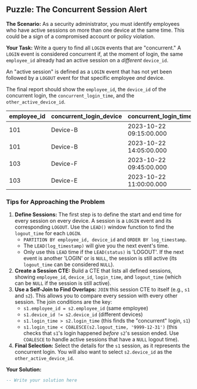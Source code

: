 ## Puzzle: The Concurrent Session Alert

**The Scenario:** As a security administrator, you must identify employees who have active sessions on more than one device at the same time. This could be a sign of a compromised account or policy violation.

**Your Task:** Write a query to find all `LOGIN` events that are "concurrent." A `LOGIN` event is considered concurrent if, at the moment of login, the same `employee_id` already had an active session on a *different* `device_id`.

An "active session" is defined as a `LOGIN` event that has not yet been followed by a `LOGOUT` event for that specific employee *and* device.

The final report should show the `employee_id`, the `device_id` of the concurrent login, the `concurrent_login_time`, and the `other_active_device_id`.

| **employee_id** | **concurrent_login_device** | **concurrent_login_time** | **other_active_device_id** |
| --------------------- | --------------------------------- | ------------------------------- | -------------------------------- |
| 101                   | Device-B                          | 2023-10-22 09:15:00.000         | Device-A                         |
| 101                   | Device-B                          | 2023-10-22 14:05:00.000         | Device-A                         |
| 103                   | Device-F                          | 2023-10-22 09:45:00.000         | Device-E                         |
| 103                   | Device-E                          | 2023-10-22 11:00:00.000         | Device-F                         |

### Tips for Approaching the Problem

1. **Define Sessions:** The first step is to define the start and end time for every session on every device. A session is a `LOGIN` event and its corresponding `LOGOUT`. Use the `LEAD()` window function to find the `logout_time` for each `LOGIN`.
   * `PARTITION BY employee_id, device_id` and `ORDER BY log_timestamp`.
   * The `LEAD(log_timestamp)` will give you the next event's time.
   * Only use this `LEAD` time if the `LEAD(status)` is 'LOGOUT'. If the next event is another 'LOGIN' or is `NULL`, the session is still active (its `logout_time` can be considered `NULL`).
2. **Create a Session CTE:** Build a CTE that lists all defined sessions, showing `employee_id`, `device_id`, `login_time`, and `logout_time` (which can be `NULL` if the session is still active).
3. **Use a Self-Join to Find Overlaps:** `JOIN` this session CTE to itself (e.g., `s1` and `s2`). This allows you to compare every session with every other session. The join conditions are the key:
   * `s1.employee_id = s2.employee_id` (same employee)
   * `s1.device_id != s2.device_id` (different devices)
   * `s1.login_time > s2.login_time` (this finds the "concurrent" login, `s1`)
   * `s1.login_time < COALESCE(s2.logout_time, '9999-12-31')` (this checks that `s1`'s login happened *before* `s2`'s session ended. Use `COALESCE` to handle active sessions that have a `NULL` logout time).
4. **Final Selection:** Select the details for the `s1` session, as it represents the concurrent login. You will also want to select `s2.device_id` as the `other_active_device_id`.

**Your Solution:**

```sql
-- Write your solution here
```

